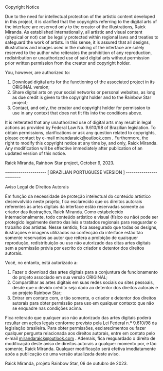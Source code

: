 Copyright Notice

Due to the need for intellectual protection of the artistic content developed
in this project, it is clarified that the copyrights referring to the digital
arts of the interface are reserved only to the creator of the illustrations,
Raick Miranda. As established internationally, all artistic and visual content
(physical or not) can be legally protected within regional laws and treaties to
safeguard the work of artists. In this sense, it is assured that all designs,
illustrations and images used in the making of the interface are solely
reserved to the author who reiterates the prohibition of any reproduction,
redistribution or unauthorized use of said digital arts without permission
prior written permission from the creator and copyright holder.

You, however, are authorized to:

1. Download digital arts for the functioning of the associated project in its
   ORIGINAL version;
2. Share digital arts on your social networks or personal websites, as long as
   due credit is given to the copyright holder and to the Rainbow Star project;
3. Contact, and only, the creator and copyright holder for permission to use in
   any context that does not fit fits into the conditions above.

It is reiterated that any unauthorized use of digital arts may result in legal
actions as provided by Federal Law No. 9.610/98 of Brazilian legislation. To
obtain permissions, clarifications or ask any question related to copyrights,
please contact by e-mail mirandaraick@outlook.com . Furthermore, the right to
modify this copyright notice at any time by, and only, Raick Miranda. Any
modification will be effective immediately after publication of an updated
version of this notice.

Raick Miranda, Rainbow Star project, October 9, 2023.

--------------------- [ BRAZILIAN PORTUGUESE VERSION ] ------------------------

Aviso Legal de Direitos Autorais

Em função da necessidade de proteção intelectual do conteúdo artístico
desenvolvido neste projeto, fica esclarecido que os direitos autorais
referentes às artes digitais da interface estão reservadas somente ao criador
das ilustrações, Raick Miranda. Como estabelecido internacionalmente, todo
conteúdo artístico e visual (físico ou não) pode ser protegido legalmente
dentro das leis e tratados regionais para resguardar o trabalho dos artistas.
Nesse sentido, fica assegurado que todas os designs, ilustrações e imagens
utilizados na confecção da interface estão tão somente reservados ao autor que
reitera a proibição de quaisquer reprodução, redistribuição ou uso não
autorizado das ditas artes digitais sem a permissão prévia por escrito do
criador e detentor dos direitos autorais.

Você, no entanto, está autorizado a: 
 
1. Fazer o download das artes digitais para a conjuntura de funcionamento do
   projeto associado em sua versão ORIGINAL;
2. Compartilhar as artes digitais em suas redes sociais ou sites pessoais,
   desde que o devido crédito seja dado ao detentor dos direitos autorais e ao
   projeto Rainbow Star;
3. Entrar em contato com, e tão somente, o criador e detentor dos direitos
   autorais para obter permissão para uso em qualquer contexto que não se
   enquadre nas condições acima.

Fica reiterado que qualquer uso não autorizado das artes digitais poderá
resultar em ações legais conforme previsto pela Lei Federal n.º 9.610/98 da
legislação brasileira. Para obter permissões, esclarecimentos ou fazer qualquer
pergunta relacionada aos direitos autorais, entre em contato pelo e-mail
mirandaraick@outlook.com . Ademais, fica resguardado o direito de modificação
deste aviso de direitos autorais a qualquer momento por, e tão somente, Raick
Miranda. Qualquer modificação será efetiva imediatamente após a publicação de
uma versão atualizada deste aviso.

Raick Miranda, projeto Rainbow Star, 09 de outubro de 2023.

